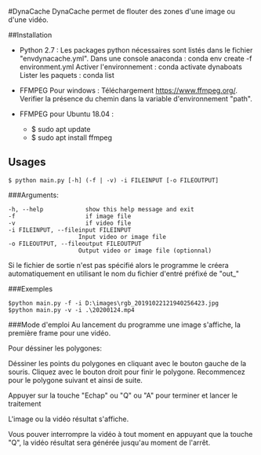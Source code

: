 #DynaCache
DynaCache permet de flouter des zones d'une image ou d'une vidéo.

##Installation
* Python 2.7 :
Les packages python nécessaires sont listés dans le fichier "envdynacache.yml".
Dans une console anaconda : conda env create -f environment.yml
Activer l'environnement : conda activate dynaboats
Lister les paquets : conda list

* FFMPEG
Pour windows :
Téléchargement https://www.ffmpeg.org/. Verifier la présence du chemin dans la variable d'environnement "path".
* FFMPEG pour Ubuntu 18.04 : 
    - $ sudo apt update
    - $ sudo apt install ffmpeg
## Usages
    $ python main.py [-h] (-f | -v) -i FILEINPUT [-o FILEOUTPUT]

###Arguments:

    -h, --help            show this help message and exit
    -f                    if image file
    -v                    if video file
    -i FILEINPUT, --fileinput FILEINPUT
                        Input video or image file
    -o FILEOUTPUT, --fileoutput FILEOUTPUT
                        Output video or image file (optionnal)
Si le fichier de sortie n'est pas spécifié alors le programme le créera automatiquement en utilisant le nom du fichier d'entré préfixé de "out_"
                        
###Exemples

    $python main.py -f -i D:\images\rgb_20191022121940256423.jpg
    $python main.py -v -i .\20200124.mp4
    
###Mode d'emploi
Au lancement du programme une image s'affiche, la première frame pour une vidéo.

Pour déssiner les polygones:

Déssiner les points du polygones en cliquant avec le bouton gauche de la souris. Cliquez avec le bouton droit pour finir le polygone.
Recommencez pour le polygone suivant et ainsi de suite.

Appuyer sur la  touche "Echap" ou "Q" ou "A" pour terminer et lancer le traitement

L'image ou la vidéo résultat s'affiche.

Vous pouver interrompre la vidéo à tout moment en appuyant que la touche "Q", la vidéo résultat sera générée jusqu'au moment de l'arrêt.
    
 